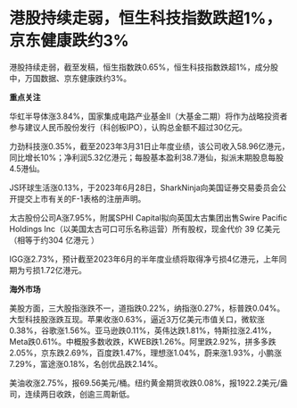 

# 港股持续走弱，恒生科技指数跌超1%，京东健康跌约3%

港股持续走弱，截至发稿，恒生指数跌0.65%，恒生科技指数跌超1%，成分股中，万国数据、京东健康跌约3%。

**重点关注**

华虹半导体涨3.84%，国家集成电路产业基金II（大基金二期）将作为战略投资者参与建议人民币股份发行（科创板IPO），认购总金额不超过30亿元。

力劲科技涨0.35%，截至2023年3月31日止年度业绩，该公司收入58.96亿港元，同比增长10%；净利润5.32亿港元；每股基本盈利38.7港仙，拟派末期股息每股4.5港仙。

JS环球生活涨0.13%，于2023年6月28日，SharkNinja向美国证券交易委员会公开提交上市有关的F-1表格的注册声明。

太古股份公司A涨7.95%，附属SPHI Capital拟向英国太古集团出售Swire Pacific Holdings
Inc（以美国太古可口可乐名称运营）所有股权，现金代价 39 亿美元（相等于约304 亿港元 ）

IGG涨2.73%，预计截至2023年6月的半年度业绩将取得净亏损4亿港元，上年同期为亏损1.72亿港元。

**海外市场**

美股方面，三大股指涨跌不一，道指跌0.22%，纳指涨0.27%，标普跌0.04%。大型科技股涨跌互现。苹果收涨0.63%，逼近3万亿美元市值关口，微软涨0.38%，谷歌涨1.56%。亚马逊跌0.11%，英伟达跌1.81%，特斯拉涨2.41%，Meta跌0.61%。中概股多数收跌，KWEB跌1.26%。阿里跌2.92%，拼多多跌2.05%，京东跌2.69%，百度跌1.47%，理想涨1.04%，蔚来涨1.93%，小鹏涨7.29%，富途涨0.18%，名创优品跌2.14%。

美油收涨2.75%，报69.56美元/桶。纽约黄金期货收跌0.08%，报1922.2美元/盎司，连续两日收跌，创逾三周新低。

